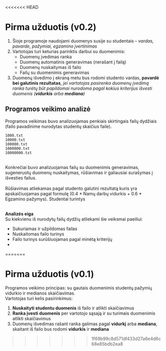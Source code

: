 <<<<<<< HEAD
# Pirma užduotis (v0.2)
1. Šioje programoje naudojami duomenys susije su studentais - _vardas, pavarde, pažymiai, egzamino įvertinimas_
2. Vartotojas turi keturias parinktis darbui su duomenimis:
 	- Duomenų įvedimas ranka
  	- Duomenų automatinis generavimas (nerašant į failą)
  	- Duomenų nuskaitymas iš failo
  	- Failų su duomenimis generavimas
3. Duomenų išvedimo į ekraną metu bus rodomi studento vardas, **pavardė bei galutinis rezultatas**, _jei vartotojas pasirenka duomenų įvedimą ranka turėtų būt papildomai nurodoma pagal kokius kriterijus išvesti duomenis (**vidurkis** arba **mediana**)_

## Programos veikimo analizė
Programos veikimas buvo analizuojamas penkiais skirtingais failų dydžiais (failo pavadinime nurodytas studentų skaičius faile).<br>
```
1000.txt
10000.txt
100000.txt
1000000.txt
10000000.txt
```
<br>
Konkrečiai buvo analizuojamas failų su duomenimis generavimas, sugeneruotų duomenų nuskaitymas, rūšiavimas ir galiausiai surašymas į išvesties failus. <br>
<br>
Rūšiavimas atliekamas pagal studento galutini rezultatą kuris yra apskaičiuojamas pagal formulę (0.4 * Namų darbų vidurkis + 0.6 * Egzamino pažymys). Studentai turintys <br>
<br>

 **Analizės eiga**
 <br>
 Su kiekvienu iš nurodytų failų dydžių atliekami šie veiksmai paeiliui:
 - Sukuriamas ir užpildomas failas
 - Nuskaitomas failo turinys
 - Failo turinys surūšiuojamas pagal minėtą kriterijų 
 - 
=======
# Pirma užduotis (v0.1)
Programos veikimo principas: su gautais duomenimis studentų pažymių vidurkio ir medianos skaičiavimas.
<br>
Vartotojas turi kelis pasirinkimus:
1. **Nuskaityti studentu duomenis** iš failo ir atlikti skaičiavimus
2. **Ranka įvesti duomenis** per vartotojo sąsają ir su turimais duomenimis atlikti skaičiavimus
3. Duomenų išvedimas rašant ranka galimas pagal **vidurkį** arba **mediana**, skaitant iš failo bus rodomi **vidurkis** ir **mediana**
>>>>>>> 1f69b99c8d571df433d27a6e4d6c68e85bdb2ea8
